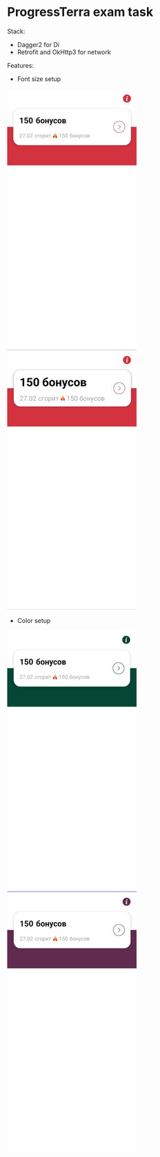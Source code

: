 # ProgressTerra exam task

Stack:
- Dagger2 for Di
- Retrofit and OkHttp3 for network

Features:
- Font size setup

![](base.jpg) ![](font_change.jpg)

- Color setup

![](color_change1.jpg) ![](color_change2.jpg)

